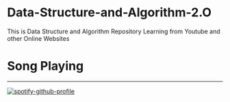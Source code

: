 # Data-Structure-and-Algorithm-2.O
 This is Data Structure and Algorithm Repository Learning from Youtube and other Online Websites
 
 
 # Song Playing
 <hr>
 
 
 [![spotify-github-profile](https://spotify-github-profile.vercel.app/api/view?uid=txatmptwikgktdg4db4iax9fj&cover_image=true&theme=default&show_offline=true&background_color=121212&bar_color=53b14f&bar_color_cover=true)](https://github.com/kittinan/spotify-github-profile)

